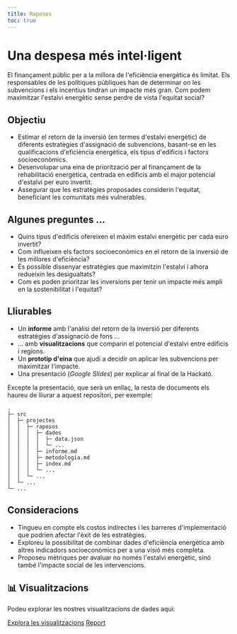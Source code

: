 ```yaml
---
title: Raposos
toc: true
---
```


<style>
  img {
    border-radius: 1rem;
    box-shadow: 0 0 1rem rgba(0,0,0,0.15);
    max-width: 42rem;
    margin:1rem;
  }
</style>

# Una despesa més intel·ligent

El finançament públic per a la millora de l'eficiència energètica és limitat. Els responsables de les polítiques públiques han de determinar on les subvencions i els incentius tindran un impacte més gran. Com podem maximitzar l'estalvi energètic sense perdre de vista l'equitat social?

## Objectiu

- Estimar el retorn de la inversió (en termes d'estalvi energètic) de diferents estratègies d'assignació de subvencions, basant-se en les qualificacions d'eficiència energètica, els tipus d'edificis i factors socioeconòmics.
- Desenvolupar una eina de priorització per al finançament de la rehabilitació energètica, centrada en edificis amb el major potencial d'estalvi per euro invertit.
- Assegurar que les estratègies proposades considerin l'equitat, beneficiant les comunitats més vulnerables.

## Algunes preguntes ...

- Quins tipus d'edificis ofereixen el màxim estalvi energètic per cada euro invertit?
- Com influeixen els factors socioeconòmics en el retorn de la inversió de les millores d'eficiència?
- És possible dissenyar estratègies que maximitzin l'estalvi i alhora redueixin les desigualtats?
- Com es poden prioritzar les inversions per tenir un impacte més ampli en la sostenibilitat i l'equitat?

## Lliurables

- Un **informe** amb l'anàlisi del retorn de la inversió per diferents estratègies d'assignació de fons ...
- ... amb **visualitzacions** que comparin el potencial d'estalvi entre edificis i regions.
- Un **prototip d'eina** que ajudi a decidir on aplicar les subvencions per maximitzar l'impacte.
- Una presentació (*Google Slides*) per explicar al final de la Hackató.

Excepte la presentació, que serà un enllaç, la resta de documents els haureu de lliurar a aquest repositori, per exemple:

```
.
├─ src
│  ├─ projectes
│  │  ├─ raposos
│  │  │  ├─ dades
│  │  │  │  ├─ data.json
│  │  │  │  └─ ...
│  │  │  ├─ informe.md
│  │  │  ├─ metodologia.md
│  │  │  ├─ index.md
│  │  │  └─ ...
│  │  └─ ...
│  └─ ...
└─ ...
```

## Consideracions

- Tingueu en compte els costos indirectes i les barreres d'implementació que podrien afectar l'èxit de les estratègies.
- Exploreu la possibilitat de combinar dades d'eficiència energètica amb altres indicadors socioeconòmics per a una visió més completa.
- Proposeu mètriques per avaluar no només l'estalvi energètic, sinó també l'impacte social de les intervencions.

## 📊 Visualitzacions

Podeu explorar les nostres visualitzacions de dades aquí:

[Explora les visualitzacions](./dades/visualitzacions/)
[Report](./informe/)
